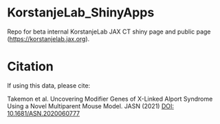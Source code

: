 # KorstanjeLab_ShinyApps
Repo for beta internal KorstanjeLab JAX CT shiny page and public page (https://korstanjelab.jax.org).

# Citation

If using this data, please cite:

Takemon et al. Uncovering Modifier Genes of X-Linked Alport Syndrome Using a Novel Multiparent Mouse Model. JASN (2021)
[DOI: 10.1681/ASN.2020060777](https://journals.lww.com/jasn/fulltext/2021/08000/uncovering_modifier_genes_of_x_linked_alport.18.aspx)
